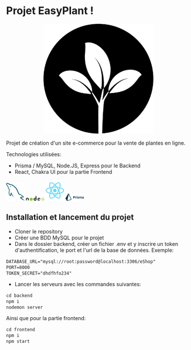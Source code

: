 # Projet EasyPlant !


<p align="center">
  <img width="300" src="/frontend/public/plant.png">
</p>


Projet de création d'un site e-commerce pour la vente de plantes en ligne.

Technologies utilisées:

*  Prisma / MySQL, Node.JS, Express pour le Backend
*  React, Chakra UI pour la partie Frontend

<div>
  <img width="50" src="/frontend/public/mysql.svg">
  <img width="50" src="/frontend/public/node.svg">
  <img width="50" src="/frontend/public/react.svg">
  <img width="50" src="/frontend/public/prisma.svg">
</div>


## Installation et lancement du projet

- Cloner le repository
- Créer une BDD MySQL pour le projet
- Dans le dossier backend, créer un fichier .env et y inscrire un token d'authentification, le port et l'url de la base de données.
Exemple:

````
DATABASE_URL="mysql://root:password@localhost:3306/eShop"
PORT=8000
TOKEN_SECRET="dhdfhfo234"
````

- Lancer les serveurs avec les commandes suivantes:

```
cd backend
npm i
nodemon server

```
Ainsi que pour la partie frontend:

```
cd frontend
npm i
npm start

```


### 